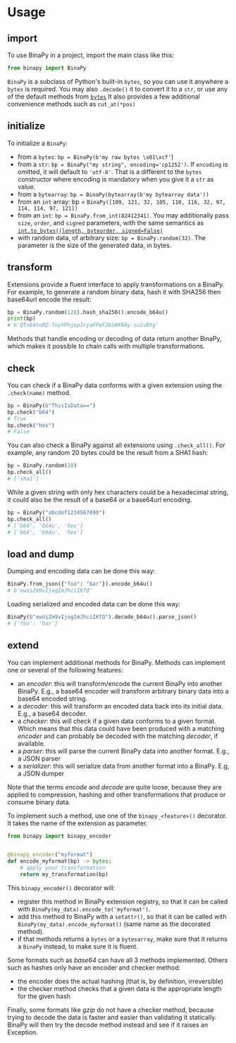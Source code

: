 # Usage

## import
To use BinaPy in a project, import the main class like this:

```python
from binapy import BinaPy
```

`BinaPy` is a subclass of Python's built-in `bytes`, so you can use it anywhere a `bytes` is required.
You may also `.decode()` it to convert it to a `str`, or use any of the default methods from [`bytes`](https://docs.python.org/3/library/stdtypes.html#bytes)
It also provides a few additional convenience methods such as `cut_at(*pos)`

## initialize
To initialize a `BinaPy`:

- from a `bytes`: `bp = BinaPy(b'my raw bytes \x01\xcf'`)
- from a `str`: `bp = BinaPy("my string", encoding='cp1252')`. If `encoding` is omitted, it will default to `'utf-8'`. That is a different to the `bytes` constructor where encoding is mandatory when you give it a `str` as value.
- from a `bytearray`: `bp = BinaPy(bytearray(b'my bytearray data'))`
- from an `int` array: bp = `BinaPy([109, 121, 32, 105, 110, 116, 32, 97, 114, 114, 97, 121])`
- from an `int`: `bp = BinaPy.from_int(82412341)`. You may additionally pass `size`, `order`, and `signed` parameters, with the same semantics as [`int.to_bytes((length, byteorder, signed=False)`](https://docs.python.org/3/library/stdtypes.html#int.to_bytes)
- with random data, of arbitrary size: `bp = BinaPy.random(32)`. The parameter is the size of the generated data, in bytes.

## transform
Extensions provide a fluent interface to apply transformations on a BinaPy. For example, to generate a random binary data, hash it with SHA256 then base64url encode the result:
```python
bp = BinaPy.random(128).hash_sha256().encode_b64u()
print(bp)
# b'QTs64tuMZ-TnyYPhjopIryaFPeF26SKKN4y-su2sBYg'
```

Methods that handle encoding or decoding of data return another BinaPy, which makes it possible to chain calls with multiple transformations.

## check
You can check if a BinaPy data conforms with a given extension using the `.check(name)` method.

```python
bp = BinaPy(b"ThisIsData==")
bp.check("b64")
# True
bp.check("hex")
# False
```

You can also check a BinaPy against all extensions using `.check_all()`. For example,
any random 20 bytes could be the result from a SHA1 hash:
```python
bp = BinaPy.random(20)
bp.check_all()
# ['sha1']
```

While a given string with only hex characters could be a hexadecimal string, it could also be the result of a base64
or a base64url encoding.
```python
bp = BinaPy("abcdef1234567890")
bp.check_all()
# ['b64', 'b64u', 'hex']
# ['b64', 'b64u', 'hex']
```
## load and dump
Dumping and encoding data can be done this way:
```python
BinaPy.from_json({"foo": "bar"}).encode_b64u()
# b'ewoiZm9vIjogImJhciIKfQ'
```
Loading serialized and encoded data can be done this way:
```python
BinaPy(b"ewoiZm9vIjogImJhciIKfQ").decode_b64u().parse_json()
# {'foo': 'bar'}
```

## extend
You can implement additional methods for BinaPy. Methods can implement one or several of the following features:

- an *encoder*: this will transform/encode the current BinaPy into another BinaPy. E.g., a base64 encoder will transform arbitrary binary data into a base64 encoded string.
- a *decoder*: this will transform an encoded data back into its initial data. E.g., a base64 decoder.
- a *checker*: this will check if a given data conforms to a given format. Which means that this data could have been produced with a matching *encoder* and can probably be decoded with the matching *decoder*, if available.
- a *parser*: this will parse the current BinaPy data into another format. E.g., a JSON parser
- a *serializer*: this will serialize data from another format into a BinaPy. E.g, a JSON dumper

Note that the terms *encode* and *decode* are quite loose, because they are applied to compression, hashing and other transformations that produce or consume binary data.

To implement such a method, use one of the `binapy_<feature>()` decorator. It takes the name of the extension as parameter.

```python
from binapy import binapy_encoder


@binapy_encoder("myformat")
def encode_myformat(bp) -> bytes:
    # apply your transformation
    return my_transformation(bp)
```

This `binapy_encoder()` decorator will:

- register this method in BinaPy extension registry, so that it can be called with `BinaPy(my_data).encode_to('myformat')`.
- add this method to BinaPy with a `setattr()`, so that it can be called with `BinaPy(my_data).encode_myformat()` (same name as the decorated method).
- if that methods returns a `bytes` or a `bytesarray`, make sure that it returns a `BinaPy` instead, to make sure it is fluent.

Some formats such as *base64* can have all 3 methods implemented. Others such as hashes only have an encoder and checker method:

- the encoder does the actual hashing (that is, by definition, irreversible)
- the checker method checks that a given data is the appropriate length for the given hash

Finally, some formats like *gzip* do not have a checker method, because trying to decode the data is faster and easier than validating it statically.
BinaPy will then try the decode method instead and see if it raises an Exception.
